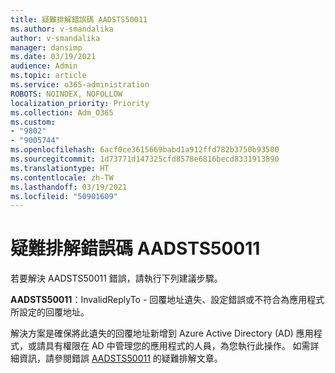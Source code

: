 ```yaml
---
title: 疑難排解錯誤碼 AADSTS50011
ms.author: v-smandalika
author: v-smandalika
manager: dansimp
ms.date: 03/19/2021
audience: Admin
ms.topic: article
ms.service: o365-administration
ROBOTS: NOINDEX, NOFOLLOW
localization_priority: Priority
ms.collection: Adm_O365
ms.custom:
- "9802"
- "9005744"
ms.openlocfilehash: 6acf0ce3615669babd1a912ffd782b3750b93500
ms.sourcegitcommit: 1d73771d147325cfd8578e6816becd8331913890
ms.translationtype: HT
ms.contentlocale: zh-TW
ms.lasthandoff: 03/19/2021
ms.locfileid: "50901609"
---
```

# <a name="troubleshoot-error-code-aadsts50011"></a>疑難排解錯誤碼 AADSTS50011

若要解決 AADSTS50011 錯誤，請執行下列建議步驟。

**AADSTS50011**：InvalidReplyTo - 回覆地址遺失、設定錯誤或不符合為應用程式所設定的回覆地址。

解決方案是確保將此遺失的回覆地址新增到 Azure Active Directory (AD) 應用程式，或請具有權限在 AD 中管理您的應用程式的人員，為您執行此操作。 如需詳細資訊，請參閱錯誤 [AADSTS50011](https://docs.microsoft.com/troubleshoot/azure/active-directory/error-code-aadsts50011-reply-url-mismatch) 的疑難排解文章。